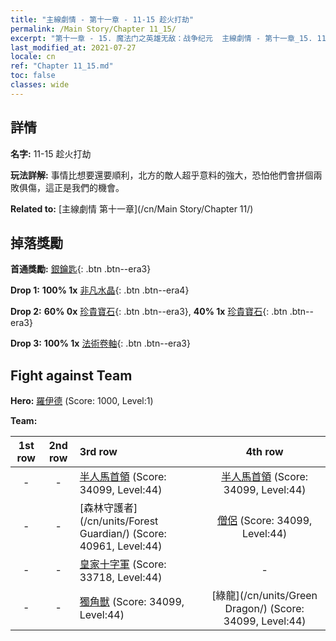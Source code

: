 ```yaml
---
title: "主線劇情 - 第十一章 - 11-15 趁火打劫"
permalink: /Main Story/Chapter 11_15/
excerpt: "第十一章 - 15. 魔法门之英雄无敌：战争纪元  主線劇情 - 第十一章_15. 11-15 趁火打劫"
last_modified_at: 2021-07-27
locale: cn
ref: "Chapter 11_15.md"
toc: false
classes: wide
---
```


## 詳情

 **名字:** 11-15 趁火打劫

 **玩法詳解:** 事情比想要還要順利，北方的敵人超乎意料的強大，恐怕他們會拼個兩敗俱傷，這正是我們的機會。

 **Related to:** [主線劇情 第十一章](/cn/Main Story/Chapter 11/)

## 掉落獎勵

 **首通獎勵:** [銀鑰匙](/cn/Items/con_693/){: .btn .btn--era3}

 **Drop 1:** **100% 1x** [非凡水晶](/cn/Items/mat_38/){: .btn .btn--era4}

 **Drop 2:** **60% 0x** [珍貴寶石](/cn/Items/mat_30/){: .btn .btn--era3}, **40% 1x** [珍貴寶石](/cn/Items/mat_30/){: .btn .btn--era3}

 **Drop 3:** **100% 1x** [法術卷軸](/cn/Items/con_694/){: .btn .btn--era3}


## Fight against Team
 **Hero:** [羅伊德](/cn/heroes/Ryland/) (Score: 1000, Level:1)

 **Team:**


  | 1st row | 2nd row | 3rd row | 4th row |
  |:----:|:----:|:----|:----:|
  | - | - | [半人馬首領](/cn/units/Centaur/) (Score: 34099, Level:44)  | [半人馬首領](/cn/units/Centaur/) (Score: 34099, Level:44)  |
  | - | - | [森林守護者](/cn/units/Forest Guardian/) (Score: 40961, Level:44)  | [僧侶](/cn/units/Monk/) (Score: 34099, Level:44)  |
  | - | - | [皇家十字軍](/cn/units/Swordsman/) (Score: 33718, Level:44)  | - |
  | - | - | [獨角獸](/cn/units/Unicorn/) (Score: 34099, Level:44)  | [綠龍](/cn/units/Green Dragon/) (Score: 34099, Level:44)  |



